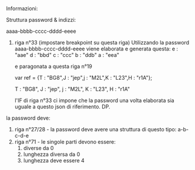 Informazioni:

Struttura password & indizzi:

aaaa-bbbb-cccc-dddd-eeee

1. riga n°33 (impostare breakpoint su questa riga)
    Utilizzando la password aaaa-bbbb-cccc-dddd-eeee viene elaborata e generata questa:
    e :	"aae"
    d :	"bbd"
    c :	"ccc"
    b :	"ddb"
    a :	"eea"

    e paragonata a questa riga n°19

    var ref = {T : "BG8",J : "jep",j : "M2L",K : "L23",H : "r1A"};

    T : "BG8",
    J : "jep",
    j : "M2L",
    K : "L23",
    H : "r1A"

    l'IF di riga n°33 ci impone che la password una volta elaborata sia uguale a questo
    json di riferimento. DP.



la password deve:

1. riga n°27/28 - la password deve avere una struttura di questo tipo: a-b-c-d-e
2. riga n°71 - le singole parti devono essere:
    1. diverse da 0
    2. lunghezza diversa da 0
    3. lunghezza deve essere 4
